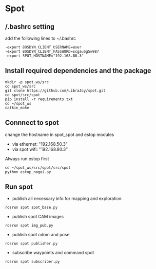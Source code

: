 # Spot
## /.bashrc setting
add the following lines to ~/.bashrc
```
-export BOSDYN_CLIENT_USERNAME=user
-export BOSDYN_CLIENT_PASSWORD=scgau6g5w987
-export SPOT_HOSTNAME="192.168.80.3"
```
## Install required dependencies and the package
```
mkdir -p spot_ws/src
cd spot_ws/src
git clone https://github.com/LibraJoy/spot.git
cd spot/src/spot
pip install -r requirements.txt
cd ~/spot_ws
catkin_make
```
## Connnect to spot
change the hostname in spot_spot and estop modules
- via ethernet: "192.168.50.3"
- via spot wifi: "192.168.80.3"

Always run estop first
```
cd ~/spot_ws/src/spot/src/spot
python estop_nogui.py
```

## Run spot
- publish all necessary info for mapping and exploration
```
rosrun spot spot_base.py
```
- publish spot CAM images
```
rosrun spot img_pub.py
```
- publish spot odom and pose
```
rosrun spot publisher.py
```
- subscribe waypoints and command spot
```
rosrun spot subscriber.py
```
